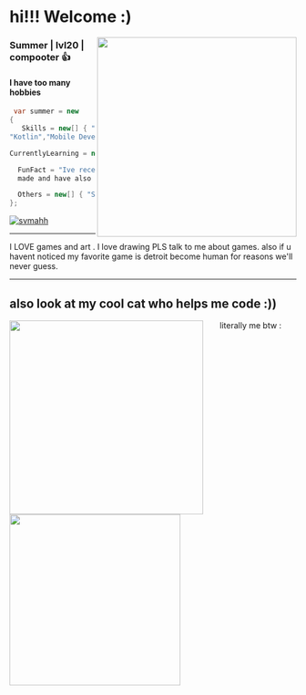 <h1>hi!!! Welcome :)</h1>

<img align="right" src="https://github.com/user-attachments/assets/d0efea37-4f71-4a00-b91c-e90c8ab53f8f" width="350">

<h3>
  Summer | lvl20 | compooter 👍
</h3>
<h4>I have too many hobbies</h2>

```C#
 var summer = new
{
   Skills = new[] { "C#", "Java", ".NET", "Azure",
"Kotlin","Mobile Development","Docker" },

CurrentlyLearning = new[] {"laravel + PHP"},

  FunFact = "Ive recently really gotten into how games are
  made and have also been experimenting with ghidra for funsies"

  Others = new[] { "Substance 3d", "Touch-designer", "After Effects", "SOME*** blender" },
};
```
<p align="left"> <a href="https://github.com/ryo-ma/github-profile-trophy"><img src="https://github-profile-trophy.vercel.app/?username=svmahh" alt="svmahh" /></a> </p>

---
  
I LOVE games and art . I love drawing PLS talk to me about games. 
also if u havent noticed my favorite game is detroit become human for reasons we'll never guess.

<hr>

<h2> also look at my cool cat who helps me code :)) </h2>

<img align="left" src="https://github.com/user-attachments/assets/896ffa40-c3b9-436b-8ea1-1118aacb6dea" height="340">

<p style="text-align: center; margin-top: auto;">literally me btw : </p>
<img src="https://github.com/user-attachments/assets/17decaae-95e6-49ee-8c63-1d1601675292" height="300">






